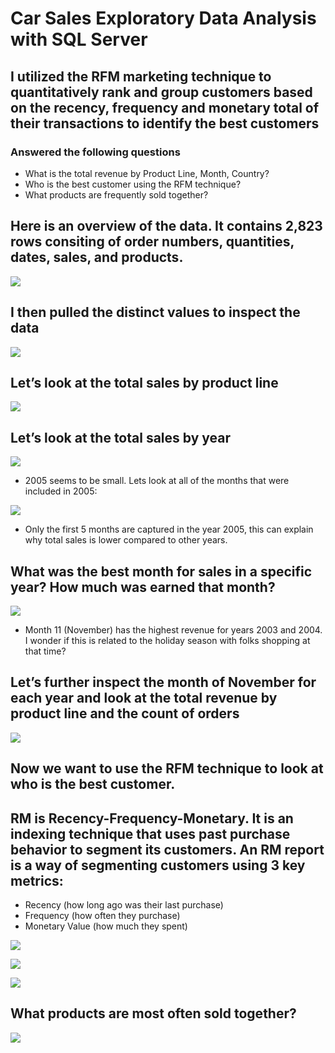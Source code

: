 # Car Sales Exploratory Data Analysis with SQL Server
## I utilized the RFM marketing technique to quantitatively rank and group customers based on the recency, frequency and monetary total of their transactions to identify the best customers
### Answered the following questions
 - What is the total revenue by Product Line, Month, Country?
 - Who is the best customer using the RFM technique?
 - What products are frequently sold together?
 
 ## Here is an overview of the data. It contains 2,823 rows consiting of order numbers, quantities, dates, sales, and products.
 
 ![](https://github.com/cdauksas/PortfolioProjects/blob/main/images/Overview.png)
 
 ## I then pulled the distinct values to inspect the data
 
  ![](https://github.com/cdauksas/PortfolioProjects/blob/main/images/InspectDistincts.png)
  
 ## Let’s look at the total sales by product line

 ![](https://github.com/cdauksas/PortfolioProjects/blob/main/images/SalesProductLine.png)

## Let’s look at the total sales by year

 ![](https://github.com/cdauksas/PortfolioProjects/blob/main/images/SalesYear.png)
 
- 2005 seems to be small. Lets look at all of the months that were included in 2005:

![](https://github.com/cdauksas/PortfolioProjects/blob/main/images/Sales2005.png)

- Only the first 5 months are captured in the year 2005, this can explain why total sales is lower compared to other years.

## What was the best month for sales in a specific year? How much was earned that month?

![](https://github.com/cdauksas/PortfolioProjects/blob/main/images/SalesMonth.png)

- Month 11 (November) has the highest revenue for years 2003 and 2004. I wonder if this is related to the holiday season with folks shopping at that time?

## Let’s further inspect the month of November for each year and look at the total revenue by product line and the count of orders

![](https://github.com/cdauksas/PortfolioProjects/blob/main/images/Sales11.png)


## Now we want to use the RFM technique to look at who is the best customer.

## RM is Recency-Frequency-Monetary. It is an indexing technique that uses past purchase behavior to segment its customers. An RM report is a way of segmenting customers using 3 key metrics:
 - Recency (how long ago was their last purchase)
 - Frequency (how often they purchase)
 - Monetary Value (how much they spent)

![](https://github.com/cdauksas/PortfolioProjects/blob/main/images/RFM1.png)

![](https://github.com/cdauksas/PortfolioProjects/blob/main/images/RFM2.png)

![](https://github.com/cdauksas/PortfolioProjects/blob/main/images/rfm3.png)


## What products are most often sold together?

![](https://github.com/cdauksas/PortfolioProjects/blob/main/images/ProductsSoldTogether.png)











 
 
 

